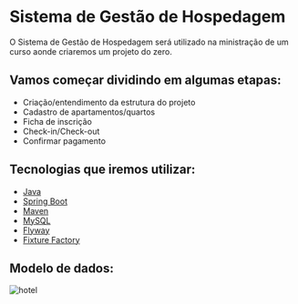 # Sistema de Gestão de Hospedagem

O Sistema de Gestão de Hospedagem será utilizado na ministração de um curso aonde criaremos um projeto do zero.

## Vamos começar dividindo em algumas etapas:

* Criação/entendimento da estrutura do projeto
* Cadastro de apartamentos/quartos
* Ficha de inscrição
* Check-in/Check-out
* Confirmar pagamento

## Tecnologias que iremos utilizar:

* [Java](https://www.java.com/pt-BR/)
* [Spring Boot](https://spring.io/projects/spring-boot)
* [Maven](https://maven.apache.org/)
* [MySQL](https://www.mysql.com/)
* [Flyway](https://flywaydb.org/)
* [Fixture Factory](https://github.com/six2six/fixture-factory)

## Modelo de dados:

![hotel](https://user-images.githubusercontent.com/2626931/157117510-9ba6ca51-bac4-42fd-8779-65f8e6615b0f.png)

